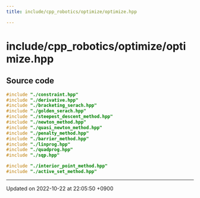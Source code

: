 ```yaml
---
title: include/cpp_robotics/optimize/optimize.hpp

---
```


# include/cpp_robotics/optimize/optimize.hpp






## Source code

```cpp
#include "./constraint.hpp"
#include "./derivative.hpp"
#include "./bracketing_serach.hpp"
#include "./golden_serach.hpp"
#include "./steepest_descent_method.hpp"
#include "./newton_method.hpp"
#include "./quasi_newton_method.hpp"
#include "./penalty_method.hpp"
#include "./barrier_method.hpp"
#include "./linprog.hpp"
#include "./quadprog.hpp"
#include "./sqp.hpp"

#include "./interior_point_method.hpp"
#include "./active_set_method.hpp"
```


-------------------------------

Updated on 2022-10-22 at 22:05:50 +0900
